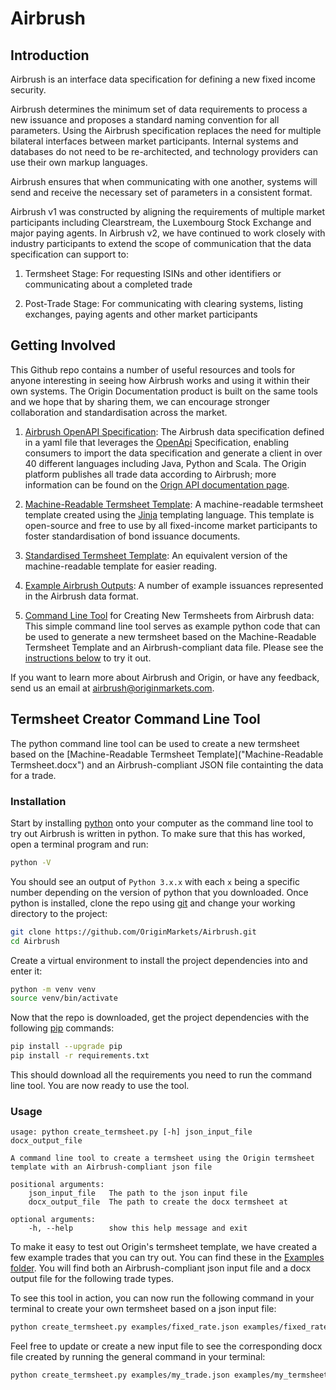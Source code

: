 # Airbrush

## Introduction

Airbrush is an interface data specification for defining a new fixed income security.

Airbrush determines the minimum set of data requirements to process a new issuance and proposes a standard
naming convention for all parameters. Using the Airbrush specification replaces the need for multiple
bilateral interfaces between market participants. Internal systems and databases do not need to be
re-architected, and technology providers can use their own markup languages.

Airbrush ensures that when communicating with one another, systems will send and receive the necessary
set of parameters in a consistent format.

Airbrush v1 was constructed by aligning the requirements of multiple market participants including
Clearstream, the Luxembourg Stock Exchange and major paying agents. In Airbrush v2, we have continued
to work closely with industry participants to extend the scope of communication that the data specification
can support to:

 1. Termsheet Stage: For requesting ISINs and other identifiers or communicating about a completed trade

 2. Post-Trade Stage: For communicating with clearing systems, listing exchanges, paying agents and other
 market participants

## Getting Involved

This Github repo contains a number of useful resources and tools for anyone interesting in seeing how
Airbrush works and using it within their own systems. The Origin Documentation product is built on the same
tools and we hope that by sharing them, we can encourage stronger collaboration and standardisation across
the market.

 1. [Airbrush OpenAPI Specification](Airbrush.yaml): The Airbrush data specification defined in a
 yaml file that leverages the [OpenApi](https://www.openapis.org/) Specification, enabling consumers to
 import the data specification and generate a client in over 40 different languages including Java, Python
 and Scala. The Origin platform publishes all trade data according to Airbrush; more information can be
 found on the [Orign API documentation page](https://login2.originmarkets.com/api/trades/).

 2. [Machine-Readable Termsheet Template](<Machine-Readable Termsheet.docx>): A machine-readable termsheet
 template created using the [Jinja](https://jinja.palletsprojects.com/en/3.0.x/) templating language. This
 template is open-source and free to use by all fixed-income market participants to foster
 standardisation of bond issuance documents.

 3. [Standardised Termsheet Template](<Standardised Termsheet.docx>): An equivalent version of the
 machine-readable template for easier reading.

 4. [Example Airbrush Outputs](./examples): A number of example issuances represented in the Airbrush
 data format.

 5. [Command Line Tool](create_termsheet.py) for Creating New Termsheets from Airbrush data: This simple
 command line tool serves as example python code that can be used to generate a new termsheet based on
 the Machine-Readable Termsheet Template and an Airbrush-compliant data file. Please see the [instructions
 below](#termsheet-creator-command-line-tool) to try it out.

If you want to learn more about Airbrush and Origin, or have any feedback, send us an email at
airbrush@originmarkets.com.

## Termsheet Creator Command Line Tool

The python command line tool can be used to create a new termsheet based on the
[Machine-Readable Termsheet Template]("Machine-Readable Termsheet.docx") and an Airbrush-compliant JSON
file containting the data for a trade.

### Installation

Start by installing [python](https://www.python.org/downloads/) onto your computer as the command line
tool to try out Airbrush is written in python. To make sure that this has worked, open a terminal program
and run:

```sh
python -V
```

You should see an output of `Python 3.x.x` with each `x` being a specific number depending on the version
of python that you downloaded. Once python is installed, clone the repo using [git](https://git-scm.com/)
and change your working directory to the project:

```sh
git clone https://github.com/OriginMarkets/Airbrush.git
cd Airbrush
```

Create a virtual environment to install the project dependencies into and enter it:

```sh
python -m venv venv
source venv/bin/activate
```

Now that the repo is downloaded, get the project dependencies with the following
[pip](https://www.python.org/downloads/) commands:

```sh
pip install --upgrade pip
pip install -r requirements.txt
```

This should download all the requirements you need to run the command line tool. You are now ready to use
the tool.

### Usage

```
usage: python create_termsheet.py [-h] json_input_file docx_output_file

A command line tool to create a termsheet using the Origin termsheet template with an Airbrush-compliant json file

positional arguments:
    json_input_file   The path to the json input file
    docx_output_file  The path to create the docx termsheet at

optional arguments:
    -h, --help        show this help message and exit
```

To make it easy to test out Origin's termsheet template, we have created a few example trades that you can
try out. You can find these in the [Examples folder](./examples). You will find both an
Airbrush-compliant json input file and a docx output file for the following trade types.

To see this tool in action, you can now run the following command in your terminal to create your own
termsheet based on a json input file:

```sh
python create_termsheet.py examples/fixed_rate.json examples/fixed_rate.docx
```

Feel free to update or create a new input file to see the corresponding docx file created by running the
general command in your terminal:

```sh
python create_termsheet.py examples/my_trade.json examples/my_termsheet.docx
```
